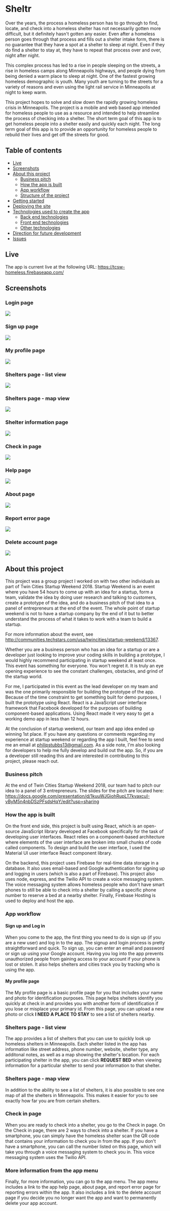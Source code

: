 # Sheltr

Over the years, the process a homeless person has to go through to find, locate, and check into a homeless shelter has not necessarily gotten more difficult, but it definitely hasn't gotten any easier. Even after a homeless person goes through that process and fills out a shelter intake form, there is no guarantee that they have a spot at a shelter to sleep at night. Even if they do find a shelter to stay at, they have to repeat that process over and over, night after night.

This complex process has led to a rise in people sleeping on the streets, a rise in homeless camps along Minneapolis highways, and people dying from being denied a warm place to sleep at night. One of the fastest growing homeless demographic is youth. Many youth are turning to the streets for a variety of reasons and even using the light rail service in Minneapolis at night to keep warm.

This project hopes to solve and slow down the rapidly growing homeless crisis in Minneapolis. The project is a mobile and web based app intended for homeless people to use as a resource and intended to help streamline the process of checking into a shelter. The short term goal of this app is to get homeless people into a shelter easily and quickly each night. The long term goal of this app is to provide an opportunity for homeless people to rebuild their lives and get off the streets for good.

## Table of contents

* [Live](#live)
* [Screenshots](#screenshots)
* [About this project](#about-this-project)
  * [Business pitch](#pitch)
  * [How the app is built](#how-the-app-is-built)
  * [App workflow](#workflow)
  * [Structure of the project](#project-structure)
* [Getting started](#getting-started)
* [Deploying the site](#deployment)
* [Technologies used to create the app](#technologies-used)
  * [Back end technologies](#Backend)
  * [Front end technologies](#Frontend)
  * [Other technologies](#Other)
* [Direction for future development](#future)
* [Issues](#Issues)

## <a name="live"></a>Live

The app is current live at the following URL:
<https://tcsw-homeless.firebaseapp.com/>

## <a name="screenshots"></a> Screenshots

### Login page

<img src="./readme_images/login.png">

### Sign up page

<img src="./readme_images/signup.png">

### My profile page

<img src="./readme_images/profile.png">

### Shelters page - list view

<img src="./readme_images/shelters_list.PNG">

### Shelters page - map view

<img src="./readme_images/shelters_map.PNG">

### Shelter information page

<img src="./readme_images/shelterinfo.png">

### Check in page

<img src="./readme_images/checkin.png">

### Help page

<img src="./readme_images/help.png">

### About page

<img src="./readme_images/about.png">

### Report error page

<img src="./readme_images/reporterror.png">

### Delete account page

<img src="./readme_images/delete.png">

## <a name="about-this-project"></a> About this project

This project was a group project I worked on with two other individuals as part of Twin Cities Startup Weekend 2018. Startup Weekend is an event where you have 54 hours to come up with an idea for a startup, form a team, validate the idea by doing user research and talking to customers, create a prototype of the idea, and do a business pitch of that idea to a panel of entrepreneurs at the end of the event. The whole point of startup weekend is not to have a startup company by the end of it but to better understand the process of what it takes to work with a team to build a startup.

For more information about the event, see <http://communities.techstars.com/usa/twincities/startup-weekend/13367>.

Whether you are a business person who has an idea for a startup or are a developer just looking to improve your coding skills in building a prototype, I would highly recommend participating in startup weekend at least once. This event has something for everyone. You won't regret it. It is truly an eye opening experience to see the constant challenges, obstacles, and grind of the startup world. 

For me, I participated in this event as the lead developer on my team and was the one primarily responsible for building the prototype of the app. Because of the time constraint to get something built for demo purposes, I built the prototype using React. React is a JavaScript user interface framework that Facebook developed for the purposes of building component-based applications. Using React made it very easy to get a working demo app in less than 12 hours.

At the conclusion of startup weekend, our team and app idea ended up winning 1st place. If you have any questions or comments regarding my experience at startup weekend or regarding the app I built, feel free to send me an email at philipstubbs13@gmail.com. As a side note, I'm also looking for developers to help me fully develop and build out the app. So, if you are a developer still reading this and are interested in contributing to this project, please reach out.

### <a name="pitch"></a> Business pitch

At the end of Twin Cities Startup Weekend 2018, our team had to pitch our idea to a panel of 3 entrepreneurs. The slides for the pitch are located here: <https://docs.google.com/presentation/d/1kuuWJGiohRupLT7kvaxcuI-vByM5n4nbDSzPFsdsHqY/edit?usp=sharing>

### <a name="how-the-app-is-built"></a> How the app is built

On the front end side, this project is built using React, which is an open-source JavaScript library developed at Facebook specifically for the task of developing user interfaces. React relies on a component-based architecture where elements of the user interface are broken into small chunks of code called components. To design and build the user interface, I used the Material UI user interface React component library.

On the backend, this project uses Firebase for real-time data storage in a database. It also uses email-based and Google authentication for signing up and logging in users (which is also  a part of Firebase). This project also uses node, express, and the Twilio API to create a voice messaging system. The voice messaging system allows homeless people who don't have smart phones to still be able to check into a shelter by calling a specific phone number to reserve a bed at a nearby shelter. Finally, Firebase Hosting is used to deploy and host the app.

### <a name="workflow"></a> App workflow

#### Sign up and Log in

When you come to the app, the first thing you need to do is sign up (if you are a new user) and log in to the app. The signup and login process is pretty straightforward and quick. To sign up, you can enter an email and password or sign up using your Google account. Having you log into the app prevents unauthorized people from gaining access to your account if your phone is lost or stolen. It also helps shelters and cities track you by tracking who is using the app.

#### My profile page

The My profile page is a basic profile page for you that includes your name and photo for identification purposes. This page helps shelters identify you quickly at check in and provides you with another form of identification if you lose or misplace your primary id. From this page, you can upload a new photo or click <b>I NEED A PLACE TO STAY</b> to see a list of shelters nearby.

### Shelters page - list view

The app provides a list of shelters that you can use to quickly look up homeless shelters in Minneapolis. Each shelter listed in the app has information like street address, phone number, website, shelter type, any additonal notes, as well as a map showing the shelter's location. For each participating shelter in the app, you can click <b>REQUEST BED</b> when viewing information for a particular shelter to send your information to that shelter.

### Shelters page - map view

In addition to the ability to see a list of shelters, it is also possible to see one map of all the shelters in Minneapolis. This makes it easier for you to see exactly how far you are from certain shelters.

### Check in page

When you are ready to check into a shelter, you go to the Check in page. On the Check in page, there are 2 ways to check into a shelter. If you have a smartphone, you can simply have the homeless shelter scan the QR code that contains your information to check you in from the app. If you don't have a smartphone, you can call the number listed on this page, which will take you through a voice messaging system to check you in. This voice messaging system uses the Twilio API.

### More information from the app menu

Finally, for more information, you can go to the app menu. The app menu includes a link to the app help page, about page, and report error page for reporting errors within the app. It also includes a link to the delete account page if you decide you no longer want the app and want to permanently delete your app account.





